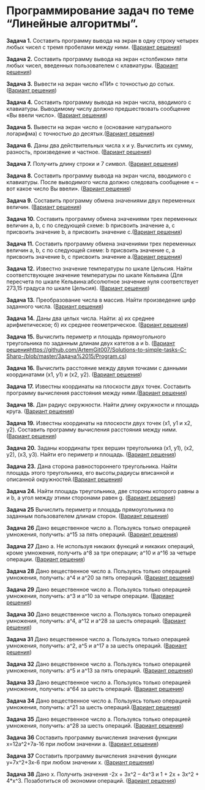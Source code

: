 # Программирование задач по теме  “Линейные алгоритмы”.

**Задача 1.** Составить программу вывода на экран в одну строку четырех любых чисел с тремя пробелами между ними. ([Вариант решения](https://github.com/ArtemGit007/Solutions-to-simple-tasks-C-Sharp-/blob/master/задача%201/Program.cs ))

**Задача 2.**  Составить программу вывода на экран «столбиком» пяти любых чисел, 
введенных пользователем с клавиатуры. ([Вариант решения](https://github.com/ArtemGit007/Solutions-to-simple-tasks-C-Sharp-/blob/master/Задача%202/Program.cs ))

**Задача 3.** Вывести на экран число «ПИ» с точностью до сотых. ([Вариант решения](https://github.com/ArtemGit007/Solutions-to-simple-tasks-C-Sharp-/blob/master/Задача%203/Program.cs ))

**Задача 4.**  Составить программу вывода на экран числа, вводимого с клавиатуры. 
 Выводимому числу должно предшествовать сообщение «Вы ввели число». ([Вариант решения](https://github.com/ArtemGit007/Solutions-to-simple-tasks-C-Sharp-/blob/master/Задача%204/Program.cs ))

**Задача 5.**  Вывести на экран число e (основание натурального логарифма)  с точностью до десятых.([Вариант решения](https://github.com/ArtemGit007/Solutions-to-simple-tasks-C-Sharp-/blob/master/Задача%205/Program.cs))

**Задача 6.** Даны два действительных числа x и у. Вычислить их сумму, разность, произведение и частное. ([Вариант решения](https://github.com/ArtemGit007/Solutions-to-simple-tasks-C-Sharp-/blob/master/Задача%206/Program.cs))

**Задача 7.**  Получить длину строки и 7 символ. ([Вариант решения]())

**Задача 8.**   Составить программу вывода на экран числа, вводимого с клавиатуры. После выводимого числа должно следовать сообщение 
 « – вот какое число Вы ввели». ([Вариант решения](https://github.com/ArtemGit007/Solutions-to-simple-tasks-C-Sharp-/blob/master/Задача%208/Program.cs))

**Задача 9.**  Составить программу обмена значениями двух переменных величин. ([Вариант решения](https://github.com/ArtemGit007/Solutions-to-simple-tasks-C-Sharp-/blob/master/Задача%209/Program.cs))

**Задача 10.**  Составить программу обмена значениями трех переменных величин а, b, c по следующей схеме: b присвоить значение а, с присвоить значение b, а присвоить значение с.([Вариант решения](https://github.com/ArtemGit007/Solutions-to-simple-tasks-C-Sharp-/blob/master/Задача%2010/Program.cs))

**Задача 11.**  Составить программу обмена значениями трех переменных величин а, b, c по следующей схеме: b присвоить значение c, а присвоить значение b, с присвоить значение а.([Вариант решения](https://github.com/ArtemGit007/Solutions-to-simple-tasks-C-Sharp-/blob/master/Задача%2011/Program.cs))

**Задача 12.**  Известно значение температуры по шкале Цельсия. Найти соответствующее значение температуры по шкале Кельвина
 (Для пересчета по шкале Кельвина:абсолютное значение нуля соответствует 273,15 градуса по шкале Цельсия). ([Вариант решения](https://github.com/ArtemGit007/Solutions-to-simple-tasks-C-Sharp-/blob/master/задача%2012/Program.cs))

**Задача 13.**   Преобразование числа в массив. Найти произведение цифр заданного числа. ([Вариант решения](https://github.com/ArtemGit007/Solutions-to-simple-tasks-C-Sharp-/blob/master/Задача%2013/Program.cs))

**Задача 14.**   Даны два целых числа. Найти: а) их среднее арифметическое; б) их среднее геометрическое. ([Вариант решения](https://github.com/ArtemGit007/Solutions-to-simple-tasks-C-Sharp-/blob/master/Задача%2014/Program.cs))

**Задача 15.**  Вычислить периметр и площадь прямоугольного треугольника по заданным длинам двух катетов а и b. ([Вариант решения]()https://github.com/ArtemGit007/Solutions-to-simple-tasks-C-Sharp-/blob/master/Задача%2015/Program.cs)

**Задача 16.**  Вычислить расстояние между двумя точками с данными координатами (х1, у1) и (х2, у2). ([Вариант решения](https://github.com/ArtemGit007/Solutions-to-simple-tasks-C-Sharp-/blob/master/Задача%2016/Program.cs))

**Задача 17.**  Известны координаты на плоскости двух точек. Составить программу вычисления расстояния между ними.([Вариант решения](https://github.com/ArtemGit007/Solutions-to-simple-tasks-C-Sharp-/blob/master/Задача%2017/Program.cs))

**Задача 18.**   Дан радиус окружности. Найти длину окружности и площадь круга. ([Вариант решения](https://github.com/ArtemGit007/Solutions-to-simple-tasks-C-Sharp-/blob/master/Задача%2018/Program.cs))

**Задача 19.**   Известны координаты на плоскости двух точек (x1, y1 и x2, y2). Составить программу вычисления расстояния между ними. ([Вариант решения](https://github.com/ArtemGit007/Solutions-to-simple-tasks-C-Sharp-/blob/master/Задача%2019/Program.cs))

**Задача 20.**  Заданы координаты трех вершин треугольника (х1, y1), (х2, у2), (х3, у3). Найти его периметр и площадь. ([Вариант решения](https://github.com/ArtemGit007/Solutions-to-simple-tasks-C-Sharp-/blob/master/Задача%2020/Program.cs))

**Задача 23.**  Дана сторона равностороннего треугольника. Найти площадь этого треугольника, его высоты,радиусы вписанной и описанной окружностей.([Вариант решения](https://github.com/ArtemGit007/Solutions-to-simple-tasks-C-Sharp-/blob/master/Задача%2023/Program.cs))

**Задача 24.**  Найти площадь треугольника, две стороны которого равны а и b, а угол между этими сторонами равен g. ([Вариант решения](https://github.com/ArtemGit007/Solutions-to-simple-tasks-C-Sharp-/blob/master/Задача%2024/Program.cs))

**Задача 25**  Вычислить периметр и площадь прямоугольника по заданным пользователем длинам сторон. ([Вариант решения](https://github.com/ArtemGit007/Solutions-to-simple-tasks-C-Sharp-/blob/master/Задача%2025/Program.cs))

**Задача 26**  Дано вещественное число а. Пользуясь только операцией умножения, получить: а^15 за пять операций. ([Вариант решения](https://github.com/ArtemGit007/Solutions-to-simple-tasks-C-Sharp-/blob/master/Задача%2026/Program.cs))

**Задача 27**  Дано а. Не используя никаких функций и никаких операций, кроме умножения, получить а^8 за три операции; а^10 и а^16 за четыре операции. ([Вариант решения](https://github.com/ArtemGit007/Solutions-to-simple-tasks-C-Sharp-/blob/master/Задача%2027/Program.cs))

**Задача 28**  Дано вещественное число а. Пользуясь только операцией умножения, получить: а^4 и а^20 за пять операций. ([Вариант решения](https://github.com/ArtemGit007/Solutions-to-simple-tasks-C-Sharp-/blob/master/Задача%2028/Program.cs))

**Задача 29**  Дано вещественное число а. Пользуясь только операцией умножения, получить: а^3 и а^10 за четыре операции. ([Вариант решения](https://github.com/ArtemGit007/Solutions-to-simple-tasks-C-Sharp-/blob/master/Задача%2029/Program.cs))

**Задача 30**   Дано вещественное число а. Пользуясь только операцией умножения, получить: а^4, а^12 и а^28 за шесть операций. ([Вариант решения](https://github.com/ArtemGit007/Solutions-to-simple-tasks-C-Sharp-/blob/master/Задача%2030/Program.cs))

**Задача 31**  Дано вещественное число а. Пользуясь только операцией умножения, получить: а^2, а^5 и а^17 a за шесть операций. ([Вариант решения](https://github.com/ArtemGit007/Solutions-to-simple-tasks-C-Sharp-/blob/master/Задача%2031/Program.cs))

**Задача 32**   Дано вещественное число а. Пользуясь только операцией умножения, получить: а^5 и а^13 за пять операций. ([Вариант решения](https://github.com/ArtemGit007/Solutions-to-simple-tasks-C-Sharp-/blob/master/Задача%2032/Program.cs))

**Задача 33**   Дано вещественное число а. Пользуясь только операцией умножения, получить: а^64 за шесть операций. ([Вариант решения](https://github.com/ArtemGit007/Solutions-to-simple-tasks-C-Sharp-/blob/master/Задача%2033/Program.cs))

**Задача 34**  Дано вещественное число а. Пользуясь только операцией умножения, получить: а^21 за шесть операций.([Вариант решения](https://github.com/ArtemGit007/Solutions-to-simple-tasks-C-Sharp-/blob/master/Задача%2034/Program.cs))

**Задача 35**   Дано вещественное число а. Пользуясь только операцией умножения, получить: а^28 за шесть операций. ([Вариант решения](https://github.com/ArtemGit007/Solutions-to-simple-tasks-C-Sharp-/blob/master/Задача%2035/Program.cs))

**Задача 36**  Составить программу вычисления значения функции x=12a^2+7a-16 при любом значении а. ([Вариант решения](https://github.com/ArtemGit007/Solutions-to-simple-tasks-C-Sharp-/blob/master/Задача%2036/Program.cs))

**Задача 37**  Составить программу вычисления значения функции y=7x^2+3x-6 при любом значении x. ([Вариант решения](https://github.com/ArtemGit007/Solutions-to-simple-tasks-C-Sharp-/blob/master/Заддача%2037/Program.cs))

**Задача 38**  Дано x. Получить значения -2x + Зх^2 – 4х^3 и 1 + 2x + Зх^2 + 4*х^3. Позаботиться об экономии операций. ([Вариант решения](https://github.com/ArtemGit007/Solutions-to-simple-tasks-C-Sharp-/blob/master/Задача%2038/Program.cs))









